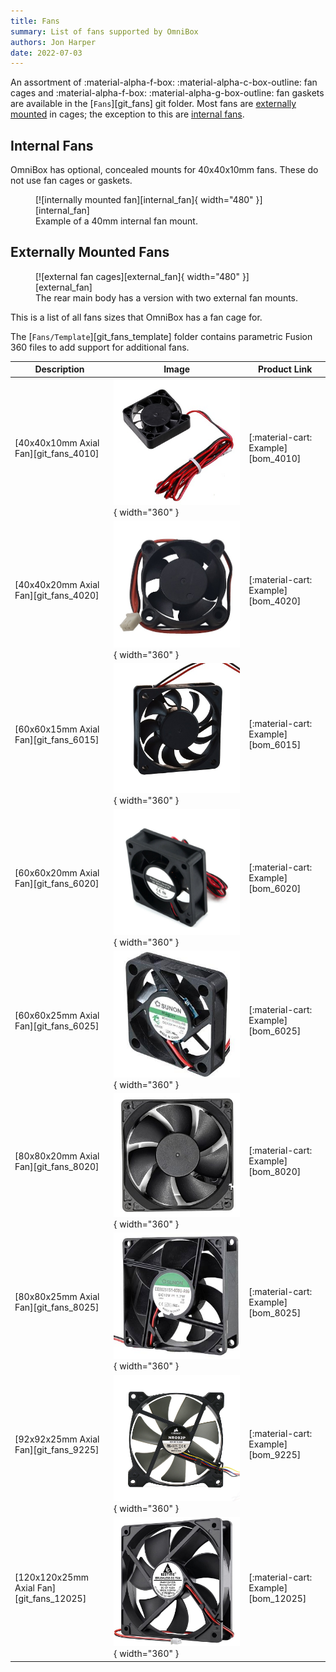 ```yaml
---
title: Fans
summary: List of fans supported by OmniBox
authors: Jon Harper
date: 2022-07-03
---
```


An assortment of :material-alpha-f-box: :material-alpha-c-box-outline: fan cages and :material-alpha-f-box: :material-alpha-g-box-outline: fan gaskets are available in the [`Fans`][git_fans] git folder. Most fans are [externally mounted](#externally-mounted-fans) in cages; the exception to this are [internal fans](#internal-fans).

## Internal Fans

OmniBox has optional, concealed mounts for 40x40x10mm fans. These do not use fan cages or gaskets.

<figure markdown>
  [![internally mounted fan][internal_fan]{ width="480" }][internal_fan]  
  <figcaption>Example of a 40mm internal fan mount.</figcaption>
</figure>

## Externally Mounted Fans

<figure markdown>
  [![external fan cages][external_fan]{ width="480" }][external_fan]
  <figcaption>The rear main body has a version with two external fan mounts.</figcaption>
</figure>

This is a list of all fans sizes that OmniBox has a fan cage for.

The [`Fans/Template`][git_fans_template] folder contains parametric Fusion 360 files to add support for additional fans.

| Description | Image | Product Link |
|---|---|---|
| [40x40x10mm Axial Fan][git_fans_4010] | ![4010 axial fan][img_4010]{ width="360" } | [:material-cart: Example][bom_4010] |
| [40x40x20mm Axial Fan][git_fans_4020] | ![4020 axial fan][img_4020]{ width="360" } | [:material-cart: Example][bom_4020] |
| [60x60x15mm Axial Fan][git_fans_6015] | ![6015 axial fan][img_6015]{ width="360" } | [:material-cart: Example][bom_6015] |
| [60x60x20mm Axial Fan][git_fans_6020] | ![6020 axial fan][img_6020]{ width="360" } | [:material-cart: Example][bom_6020] |
| [60x60x25mm Axial Fan][git_fans_6025] | ![6025 axial fan][img_6025]{ width="360" } | [:material-cart: Example][bom_6025] |
| [80x80x20mm Axial Fan][git_fans_8020] | ![8020 axial fan][img_8020]{ width="360" } | [:material-cart: Example][bom_8020] |
| [80x80x25mm Axial Fan][git_fans_8025] | ![8025 axial fan][img_8025]{ width="360" } | [:material-cart: Example][bom_8025] |
| [92x92x25mm Axial Fan][git_fans_9225] | ![92mm axial fan][img_9225]{ width="360" } | [:material-cart: Example][bom_9225] |
| [120x120x25mm Axial Fan][git_fans_12025] | ![12025 axial fan][img_12025]{ width="360" } | [:material-cart: Example][bom_12025] |

[external_fan]: ../img/components/external_fan.png
[internal_fan]: ../img/components/internal_fan.png

[img_4010]: ../img/parts/fan_4010.jpg
[img_4020]: ../img/parts/fan_4020.jpg
[img_6015]: ../img/parts/fan_6015.jpg
[img_6020]: ../img/parts/fan_6020.jpg
[img_6025]: ../img/parts/fan_6025.jpg
[img_8020]: ../img/parts/fan_8020.jpg
[img_8025]: ../img/parts/fan_8025.jpg
[img_9225]: ../img/parts/fan_9225.jpg
[img_12025]: ../img/parts/fan_12025.jpg
